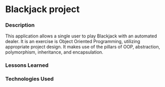 # Blackjack project

### Description
This application allows a single user to play Blackjack with an automated dealer.
It is an exercise is Object Oriented Programming, utilizing appropriate project design.
It makes use of the pillars of OOP, abstraction, polymorphism, inheritance, and encapsulation.

### Lessons Learned

### Technologies Used
